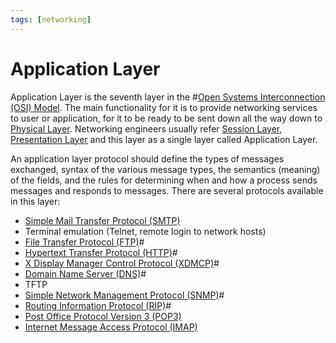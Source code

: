 ```yaml
---
tags: [networking]
---
```


# Application Layer

Application Layer is the seventh layer in the #[Open Systems Interconnection (OSI) Model](202206131632.md).
The main functionality for it is to provide networking services to user or
application, for it to be ready to be sent down all the way down to
[Physical Layer](202206131647.md). Networking engineers usually refer
[Session Layer](202206131849.md), [Presentation Layer](202206131853.md) and this
layer as a single layer called Application Layer.

An application layer protocol should define the types of messages exchanged,
syntax of the various message types, the semantics (meaning) of the fields, and
the rules for determining when and how a process sends messages and responds to
messages. There are several protocols available in this layer:
- [Simple Mail Transfer Protocol (SMTP)](202302251327.md)
- Terminal emulation (Telnet, remote login to network hosts)
- [File Transfer Protocol (FTP)](202210221515.md)#
- [Hypertext Transfer Protocol (HTTP)](202202211439.md)#
- [X Display Manager Control Protocol (XDMCP)](202205182136.md)#
- [Domain Name Server (DNS)](202209300947.md)#
- TFTP
- [Simple Network Management Protocol (SNMP)](202212211531.md)#
- [Routing Information Protocol (RIP)](202210160908.md)#
- [Post Office Protocol Version 3 (POP3)](202302251342.md)
- [Internet Message Access Protocol (IMAP)](202302251406.md)
